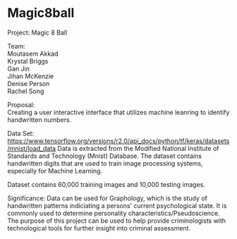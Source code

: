 # Magic8ball
Project:  Magic 8 Ball


Team:  
Moutasem Akkad  
Krystal Briggs  
Gan Jin  
Jihan McKenzie  
Denise Person  
Rachel Song  

Proposal:  
Creating a user interactive interface that utilizes machine leanring to identify handwritten numbers.

Data Set:  
https://www.tensorflow.org/versions/r2.0/api_docs/python/tf/keras/datasets/mnist/load_data
Data is extracted from the Modified National Institute of Standards and Technology  (Mnist) Database. The dataset contains handwritten digits that are used to train image processing systems, especially for Machine Learning. 

Dataset contains 60,000 training images and 10,000 testing images. 

Significance: Data can be used for Graphology, which is the study of handwritten patterns indiciating a persons' current psychological state. It is commonly used to determine personality characteristics/Pseudoscience. The purpose of this project can be used to help provide criminologists with technological tools for further insight into criminal assessment.
 
